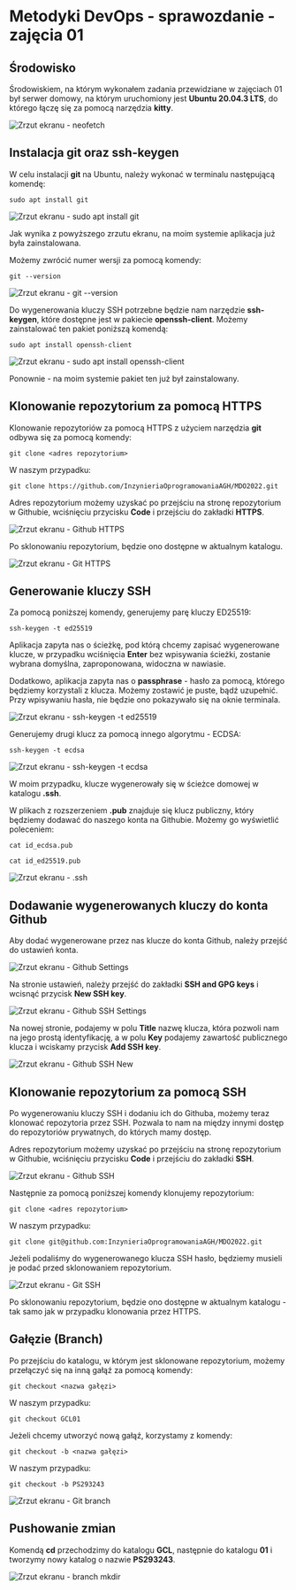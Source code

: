 # Metodyki DevOps - sprawozdanie - zajęcia 01

## Środowisko

Środowiskiem, na którym wykonałem zadania przewidziane w zajęciach 01 był serwer domowy, na którym uruchomiony jest **Ubuntu 20.04.3 LTS**, do którego łączę się za pomocą narzędzia **kitty**.

![Zrzut ekranu - neofetch](Srodowisko_1.jpg)

## Instalacja **git** oraz **ssh-keygen**

W celu instalacji **git** na Ubuntu, należy wykonać w terminalu następującą komendę:

`sudo apt install git`

![Zrzut ekranu - sudo apt install git](Git_apt_get.jpg)

Jak wynika z powyższego zrzutu ekranu, na moim systemie aplikacja już była zainstalowana.

Możemy zwrócić numer wersji za pomocą komendy:

`git --version`

![Zrzut ekranu - git --version](Git_version.jpg)

Do wygenerowania kluczy SSH potrzebne będzie nam narzędzie **ssh-keygen**, które dostępne jest w pakiecie **openssh-client**. Możemy zainstalować ten pakiet poniższą komendą:

`sudo apt install openssh-client`

![Zrzut ekranu - sudo apt install openssh-client](Ssh_apt_get.jpg)

Ponownie - na moim systemie pakiet ten już był zainstalowany.

## Klonowanie repozytorium za pomocą HTTPS

Klonowanie repozytoriów za pomocą HTTPS z użyciem narzędzia **git** odbywa się za pomocą komendy:

`git clone <adres repozytorium>`

W naszym przypadku:

`git clone https://github.com/InzynieriaOprogramowaniaAGH/MDO2022.git`

Adres repozytorium możemy uzyskać po przejściu na stronę repozytorium w Githubie, wciśnięciu przycisku **Code** i przejściu do zakładki **HTTPS**.

![Zrzut ekranu - Github HTTPS](Github_clone_https.png)

Po sklonowaniu repozytorium, będzie ono dostępne w aktualnym katalogu.

![Zrzut ekranu - Git HTTPS](Git_clone_https.jpg)

## Generowanie kluczy SSH

Za pomocą poniższej komendy, generujemy parę kluczy ED25519:

`ssh-keygen -t ed25519`

Aplikacja zapyta nas o ścieżkę, pod którą chcemy zapisać wygenerowane klucze, w przypadku wciśnięcia **Enter** bez wpisywania ścieżki, zostanie wybrana domyślna, zaproponowana, widoczna w nawiasie.

Dodatkowo, aplikacja zapyta nas o **passphrase** - hasło za pomocą, którego będziemy korzystali z klucza. Możemy zostawić je puste, bądź uzupełnić. Przy wpisywaniu hasła, nie będzie ono pokazywało się na oknie terminala.

![Zrzut ekranu - ssh-keygen -t ed25519](Ssh_keygen_ed25519.jpg)

Generujemy drugi klucz za pomocą innego algorytmu - ECDSA:

`ssh-keygen -t ecdsa`

![Zrzut ekranu - ssh-keygen -t ecdsa](Ssh_keygen_ecdsa.jpg)

W moim przypadku, klucze wygenerowały się w ścieżce domowej w katalogu **.ssh**.

W plikach z rozszerzeniem **.pub** znajduje się klucz publiczny, który będziemy dodawać do naszego konta na Githubie. Możemy go wyświetlić poleceniem:

`cat id_ecdsa.pub`

`cat id_ed25519.pub`

![Zrzut ekranu - .ssh](Ssh_folder.jpg)

## Dodawanie wygenerowanych kluczy do konta Github

Aby dodać wygenerowane przez nas klucze do konta Github, należy przejść do ustawień konta.

![Zrzut ekranu - Github Settings](Github_settings.png)

Na stronie ustawień, należy przejść do zakładki **SSH and GPG keys** i wcisnąć przycisk **New SSH key**.

![Zrzut ekranu - Github SSH Settings](Github_settings_ssh.jpg)

Na nowej stronie, podajemy w polu **Title** nazwę klucza, która pozwoli nam na jego prostą identyfikację, a w polu **Key** podajemy zawartość publicznego klucza i wciskamy przycisk **Add SSH key**.

![Zrzut ekranu - Github SSH New](Github_settings_ssh_new.png)

## Klonowanie repozytorium za pomocą SSH

Po wygenerowaniu kluczy SSH i dodaniu ich do Githuba, możemy teraz klonować repozytoria przez SSH. Pozwala to nam na między innymi dostęp do repozytoriów prywatnych, do których mamy dostęp.

Adres repozytorium możemy uzyskać po przejściu na stronę repozytorium w Githubie, wciśnięciu przycisku **Code** i przejściu do zakładki **SSH**.

![Zrzut ekranu - Github SSH](Github_clone_ssh.jpg)

Następnie za pomocą poniższej komendy klonujemy repozytorium:

`git clone <adres repozytorium>`

W naszym przypadku:

`git clone git@github.com:InzynieriaOprogramowaniaAGH/MDO2022.git`

Jeżeli podaliśmy do wygenerowanego klucza SSH hasło, będziemy musieli je podać przed sklonowaniem repozytorium.

![Zrzut ekranu - Git SSH](Git_clone_ssh.jpg)

Po sklonowaniu repozytorium, będzie ono dostępne w aktualnym katalogu - tak samo jak w przypadku klonowania przez HTTPS.

## Gałęzie (Branch)

Po przejściu do katalogu, w którym jest sklonowane repozytorium, możemy przełączyć się na inną gałąź za pomocą komendy:

`git checkout <nazwa gałęzi>`

W naszym przypadku:

`git checkout GCL01`

Jeżeli chcemy utworzyć nową gałąź, korzystamy z komendy:

`git checkout -b <nazwa gałęzi>`

W naszym przypadku:

`git checkout -b PS293243`

![Zrzut ekranu - Git branch](Git_branch.jpg)

## Pushowanie zmian

Komendą **cd** przechodzimy do katalogu **GCL**, następnie do katalogu **01** i tworzymy nowy katalog o nazwie **PS293243**.

![Zrzut ekranu - branch mkdir](Git_branch_mkdir.jpg)

